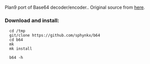 Plan9 port of Base64 decoder/encoder.. Original source from [here](https://base64.sourceforge.net/b64.c). 

### Download and install:

```
  cd /tmp
  git/clone https://github.com/sphynkx/b64
  cd b64
  mk
  mk install

  b64 -h
```
